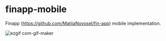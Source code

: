 # finapp-mobile
Finapp (https://github.com/MatijaNovosel/fin-app) mobile implementation.

![ezgif com-gif-maker](https://user-images.githubusercontent.com/36193643/121895924-0bc4e500-cd21-11eb-94ff-d6fd1aae51ec.gif)
